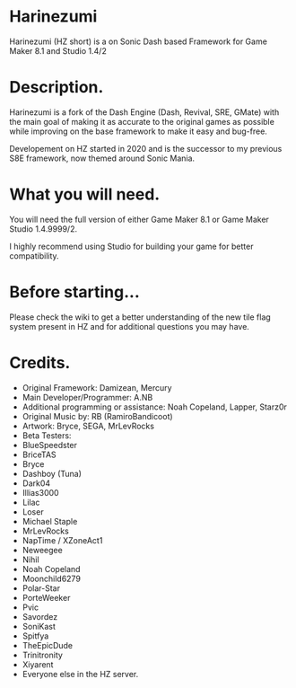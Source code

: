 # Harinezumi
Harinezumi (HZ short) is a on Sonic Dash based Framework for Game Maker 8.1 and Studio 1.4/2

# Description.
Harinezumi is a fork of the Dash Engine (Dash, Revival, SRE, GMate)
with the main goal of making it as accurate to the original games as possible while improving on the base framework to make it easy and bug-free.

Developement on HZ started in 2020 and is the successor to my previous S8E framework, now themed around Sonic Mania.

# What you will need.
You will need the full version of either Game Maker 8.1 or Game Maker Studio 1.4.9999/2.

I highly recommend using Studio for building your game for better compatibility.

# Before starting...
Please check the wiki to get a better understanding of the new tile flag system present in HZ and for additional questions you may have.


# Credits. 
- Original Framework: Damizean, Mercury
- Main Developer/Programmer: A.NB
- Additional programming or assistance: Noah Copeland, Lapper, Starz0r
- Original Music by: RB (RamiroBandicoot)
- Artwork: Bryce, SEGA, MrLevRocks
- Beta Testers:
 - BlueSpeedster
 - BriceTAS
 - Bryce
 - Dashboy (Tuna)
 - Dark04
 - Illias3000
 - Lilac
 - Loser
 - Michael Staple
 - MrLevRocks
 - NapTime / XZoneAct1
 - Neweegee
 - Nihil
 - Noah Copeland
 - Moonchild6279
 - Polar-Star
 - PorteWeeker
 - Pvic
 - Savordez
 - SoniKast
 - Spitfya
 - TheEpicDude
 - Trinitronity
 - Xiyarent
 - Everyone else in the HZ server.

